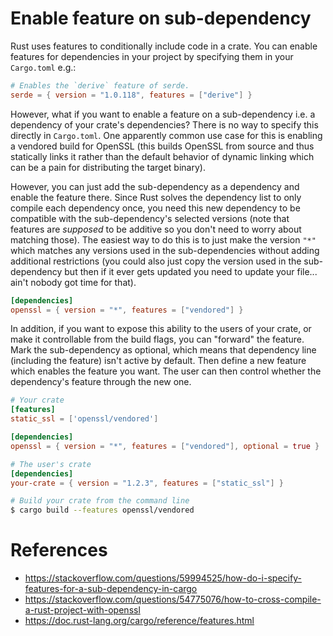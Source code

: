 # Enable feature on sub-dependency

Rust uses features to conditionally include code in a crate. You can enable features for dependencies in your project by specifying them in your `Cargo.toml` e.g.:

```toml
# Enables the `derive` feature of serde.
serde = { version = "1.0.118", features = ["derive"] }
```

However, what if you want to enable a feature on a sub-dependency i.e. a dependency of your crate's dependencies? There is no way to specify this directly in `Cargo.toml`. One apparently common use case for this is enabling a vendored build for OpenSSL (this builds OpenSSL from source and thus statically links it rather than the default behavior of dynamic linking which can be a pain for distributing the target binary).

However, you can just add the sub-dependency as a dependency and enable the feature there. Since Rust solves the dependency list to only compile each dependency once, you need this new dependency to be compatible with the sub-dependency's selected versions (note that features are *supposed* to be additive so you don't need to worry about matching those). The easiest way to do this is to just make the version `"*"` which matches any versions used in the sub-dependencies without adding additional restrictions (you could also just copy the version used in the sub-dependency but then if it ever gets updated you need to update your file... ain't nobody got time for that).

```toml
[dependencies]
openssl = { version = "*", features = ["vendored"] }
```

In addition, if you want to expose this ability to the users of your crate, or make it controllable from the build flags, you can "forward" the feature. Mark the sub-dependency as optional, which means that dependency line (including the feature) isn't active by default. Then define a new feature which enables the feature you want. The user can then control whether the dependency's feature through the new one.

```toml
# Your crate
[features]
static_ssl = ['openssl/vendored']

[dependencies]
openssl = { version = "*", features = ["vendored"], optional = true }
```

```toml
# The user's crate
[dependencies]
your-crate = { version = "1.2.3", features = ["static_ssl"] }
```

```sh
# Build your crate from the command line
$ cargo build --features openssl/vendored
```

# References
- https://stackoverflow.com/questions/59994525/how-do-i-specify-features-for-a-sub-dependency-in-cargo
- https://stackoverflow.com/questions/54775076/how-to-cross-compile-a-rust-project-with-openssl
- https://doc.rust-lang.org/cargo/reference/features.html
